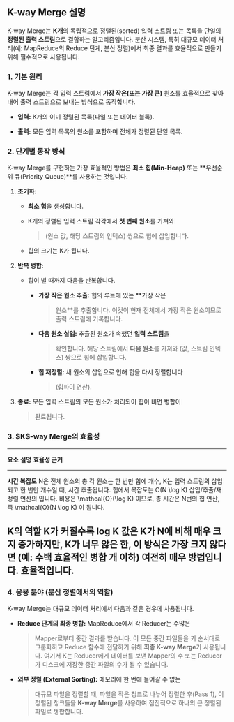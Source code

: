 ## **K**-way Merge 설명

K-way Merge는 **K개**의 독립적으로 정렬된(sorted) 입력 스트림 또는
목록을 단일의 **정렬된 출력 스트림**으로 결합하는 알고리즘입니다. 분산
시스템, 특히 대규모 데이터 처리(예: MapReduce의 Reduce 단계, 분산
정렬)에서 최종 결과를 효율적으로 만들기 위해 필수적으로 사용됩니다.

### 1. 기본 원리

K-way Merge는 각 입력 스트림에서 **가장 작은(또는 가장 큰)** 원소를
효율적으로 찾아내어 출력 스트림으로 보내는 방식으로 동작합니다.

-   **입력:** K개의 이미 정렬된 목록(파일 또는 데이터 블록).

-   **출력:** 모든 입력 목록의 원소를 포함하며 전체가 정렬된 단일 목록.

### 2. 단계별 동작 방식

K-way Merge를 구현하는 가장 효율적인 방법은 **최소 힙(Min-Heap)** 또는
\*\*우선순위 큐(Priority Queue)\*\*를 사용하는 것입니다.

1.  **초기화:**

    -   **최소 힙**을 생성합니다.

    -   K개의 정렬된 입력 스트림 각각에서 **첫 번째 원소**를 가져와
        > (원소 값, 해당 스트림의 인덱스) 쌍으로 힙에 삽입합니다.

    -   힙의 크기는 K가 됩니다.

2.  **반복 병합:**

    -   힙이 빌 때까지 다음을 반복합니다.

        -   **가장 작은 원소 추출:** 힙의 루트에 있는 **가장 작은
            > 원소**를 추출합니다. 이것이 현재 전체에서 가장 작은
            > 원소이므로 출력 스트림에 기록합니다.

        -   **다음 원소 삽입:** 추출된 원소가 속했던 **입력 스트림**을
            > 확인합니다. 해당 스트림에서 **다음 원소**를 가져와 (값,
            > 스트림 인덱스) 쌍으로 힙에 삽입합니다.

        -   **힙 재정렬:** 새 원소의 삽입으로 인해 힙을 다시 정렬합니다
            > (힙파이 연산).

3.  **종료:** 모든 입력 스트림의 모든 원소가 처리되어 힙이 비면 병합이
    > 완료됩니다.

### 3. **\$K\$**-way Merge의 효율성

  -----------------------------------------------------------------------
  **요소**                **설명**                **효율성 근거**
  ----------------------- ----------------------- -----------------------
  **시간 복잡도**         N은 전체 원소의 총      각 원소는 한 번만 힙에
                          개수, K는 입력 스트림의 삽입되고 한 번만
                          개수일 때, 시간         추출됩니다. 힙에서
                          복잡도는 O(N \\log K)   삽입/추출/재정렬 연산의
                          입니다.                 비용은
                                                  \\mathcal{O}(\\log K)
                                                  이므로, 총 시간은 N번의
                                                  힙 연산, 즉
                                                  \\mathcal{O}(N \\log K)
                                                  이 됩니다.

  **K의 역할**            K가 커질수록 log K 값은 K가 N에 비해 매우 크지
                          증가하지만, K가 너무    않은 한, 이 방식은 가장
                          크지 않다면 (예: 수백   효율적인 병합
                          개 이하) 여전히 매우    방법입니다.
                          효율적입니다.           
  -----------------------------------------------------------------------

### 4. 응용 분야 (분산 정렬에서의 역할)

K-way Merge는 대규모 데이터 처리에서 다음과 같은 경우에 사용됩니다.

-   **Reduce 단계의 최종 병합:** MapReduce에서 각 Reducer는 수많은
    > Mapper로부터 중간 결과를 받습니다. 이 모든 중간 파일들을 키
    > 순서대로 그룹화하고 Reduce 함수에 전달하기 위해 **최종 K-way
    > Merge**가 사용됩니다. 여기서 K는 Reducer에게 데이터를 보낸
    > Mapper의 수 또는 Reducer가 디스크에 저장한 중간 파일의 수가 될 수
    > 있습니다.

-   **외부 정렬 (External Sorting):** 메모리에 한 번에 들어갈 수 없는
    > 대규모 파일을 정렬할 때, 파일을 작은 청크로 나누어 정렬한 후(Pass
    > 1), 이 정렬된 청크들을 **K-way Merge**를 사용하여 점진적으로
    > 하나의 큰 정렬된 파일로 병합합니다.
